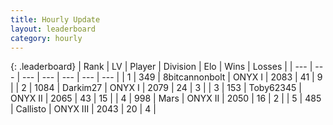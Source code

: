 ```yaml
---
title: Hourly Update
layout: leaderboard
category: hourly
---
```


{: .leaderboard}
| Rank | LV | Player | Division | Elo | Wins | Losses |
| --- | --- | --- | --- | --- | --- | --- |
| <span data-change="1">1</span> | 349 | <span title="ID: 28271">8bitcannonbolt</span> | ONYX I | <span data-change="0">2083</span> | <span data-change="0">41</span> | <span data-change="0">9</span> |
| <span data-change="-1">2</span> | 1084 | <span title="ID: 694036">Darkim27</span> | ONYX I | <span data-change="-13">2079</span> | <span data-change="1">24</span> | <span data-change="1">3</span> |
| <span data-change="0">3</span> | 153 | <span title="ID: 303390">Toby62345</span> | ONYX II | <span data-change="0">2065</span> | <span data-change="0">43</span> | <span data-change="0">15</span> |
| <span data-change="0">4</span> | 998 | <span title="ID: 651782">Mаrs</span> | ONYX II | <span data-change="0">2050</span> | <span data-change="0">16</span> | <span data-change="0">2</span> |
| <span data-change="0">5</span> | 485 | <span title="ID: 619928">Callisto</span> | ONYX III | <span data-change="0">2043</span> | <span data-change="0">20</span> | <span data-change="0">4</span> |